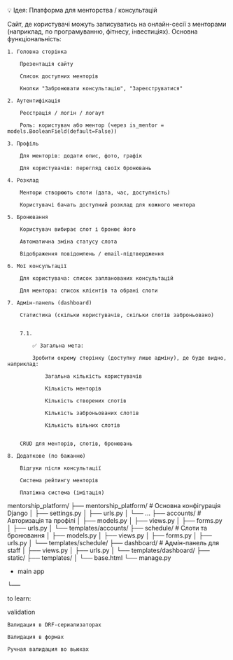 💡 Ідея: Платформа для менторства / консультацій

Сайт, де користувачі можуть записуватись на онлайн-сесії з менторами (наприклад, по програмуванню, фітнесу, інвестиціях).
Основна функціональність:

    1. Головна сторінка

        Презентація сайту

        Список доступних менторів

        Кнопки "Забронювати консультацію", "Зареєструватися"

    2. Аутентифікація

        Реєстрація / логін / логаут

        Роль: користувач або ментор (через is_mentor = models.BooleanField(default=False))

    3. Профіль

        Для менторів: додати опис, фото, графік

        Для користувачів: перегляд своїх бронювань

    4. Розклад

        Ментори створюють слоти (дата, час, доступність)

        Користувачі бачать доступний розклад для кожного ментора

    5. Бронювання

        Користувач вибирає слот і бронює його

        Автоматична зміна статусу слота

        Відображення повідомлень / email-підтвердження

    6. Мої консультації

        Для користувача: список запланованих консультацій

        Для ментора: список клієнтів та обрані слоти

    7. Адмін-панель (dashboard)

        Статистика (скільки користувачів, скільки слотів заброньовано)


        7.1. 
            
            ✅ Загальна мета:

            Зробити окрему сторінку (доступну лише адміну), де буде видно, наприклад:
            
                Загальна кількість користувачів
            
                Кількість менторів
            
                Кількість створених слотів
            
                Кількість заброньованих слотів
            
                Кількість вільних слотів
            

        CRUD для менторів, слотів, бронювань

    8. Додаткове (по бажанню)

        Відгуки після консультації

        Система рейтингу менторів

        Платіжна система (імітація)



mentorship_platform/
├── mentorship_platform/        # Основна конфігурація Django
│   ├── settings.py
│   ├── urls.py
│   └── ...
├── accounts/                   # Авторизація та профілі
│   ├── models.py
│   ├── views.py
│   ├── forms.py
│   ├── urls.py
│   └── templates/accounts/
├── schedule/                   # Слоти та бронювання
│   ├── models.py
│   ├── views.py
│   ├── forms.py
│   ├── urls.py
│   └── templates/schedule/
├── dashboard/                  # Адмін-панель для staff
│   ├── views.py
│   ├── urls.py
│   └── templates/dashboard/
├── static/
├── templates/
│   └── base.html
└── manage.py
+ main app


└──


to learn:

validation

    Валидация в DRF-сериализаторах

    Валидация в формах

    Ручная валидация во вьюхах
